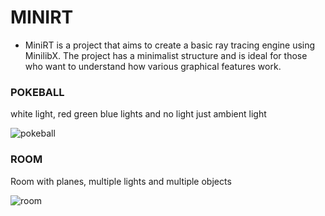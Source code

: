 # MINIRT 
- MiniRT is a project that aims to create a basic ray tracing engine using MinilibX. The project has a minimalist structure and is ideal for those who want to understand how various graphical features work.  

 
  
### POKEBALL  

white light, red green blue lights and no light just ambient light  
  
![pokeball](https://github.com/user-attachments/assets/b30b86a8-76a5-4d5d-9b12-546b55ae7135)

### ROOM  
  
Room with planes, multiple lights and multiple objects  
  
![room](https://github.com/user-attachments/assets/9b9f9f88-9ed7-42ef-8882-2e4e07cdf7dd)  
